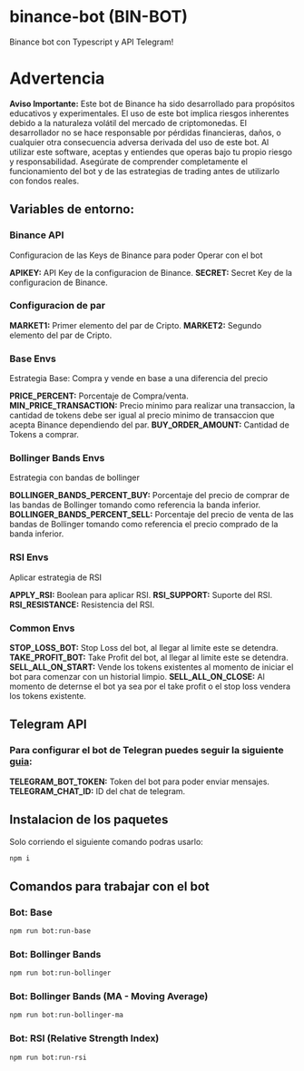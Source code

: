 # binance-bot (BIN-BOT)

Binance bot con Typescript y API Telegram!

# Advertencia

**Aviso Importante:** Este bot de Binance ha sido desarrollado para propósitos educativos y experimentales. El uso de este bot implica riesgos inherentes debido a la naturaleza volátil del mercado de criptomonedas. El desarrollador no se hace responsable por pérdidas financieras, daños, o cualquier otra consecuencia adversa derivada del uso de este bot. Al utilizar este software, aceptas y entiendes que operas bajo tu propio riesgo y responsabilidad. Asegúrate de comprender completamente el funcionamiento del bot y de las estrategias de trading antes de utilizarlo con fondos reales.

## Variables de entorno:

### Binance API

Configuracion de las Keys de Binance para poder Operar con el bot

**APIKEY:** API Key de la configuracion de Binance.
**SECRET:** Secret Key de la configuracion de Binance.

### Configuracion de par

**MARKET1:** Primer elemento del par de Cripto.
**MARKET2:** Segundo elemento del par de Cripto.

### Base Envs

Estrategia Base: Compra y vende en base a una diferencia del precio

**PRICE_PERCENT:** Porcentaje de Compra/venta.
**MIN_PRICE_TRANSACTION:** Precio minimo para realizar una transaccion, la cantidad de tokens debe ser igual al precio minimo de transaccion que acepta Binance dependiendo del par.
**BUY_ORDER_AMOUNT:** Cantidad de Tokens a comprar.

### Bollinger Bands Envs

Estrategia con bandas de bollinger

**BOLLINGER_BANDS_PERCENT_BUY:** Porcentaje del precio de comprar de las bandas de Bollinger tomando como referencia la banda inferior.
**BOLLINGER_BANDS_PERCENT_SELL:** Porcentaje del precio de venta de las bandas de Bollinger tomando como referencia el precio comprado de la banda inferior.

### RSI Envs

Aplicar estrategia de RSI

**APPLY_RSI:** Boolean para aplicar RSI.
**RSI_SUPPORT:** Suporte del RSI.
**RSI_RESISTANCE:** Resistencia del RSI.

### Common Envs

**STOP_LOSS_BOT:** Stop Loss del bot, al llegar al limite este se detendra.
**TAKE_PROFIT_BOT:** Take Profit del bot, al llegar al limite este se detendra.
**SELL_ALL_ON_START:** Vende los tokens existentes al momento de iniciar el bot para comenzar con un historial limpio.
**SELL_ALL_ON_CLOSE:** Al momento de deternse el bot ya sea por el take profit o el stop loss vendera los tokens existente.

## Telegram API

### Para configurar el bot de Telegran puedes seguir la siguiente [guia](https://sendpulse.com/latam/knowledge-base/chatbot/telegram/create-telegram-chatbot):

**TELEGRAM_BOT_TOKEN:** Token del bot para poder enviar mensajes.
**TELEGRAM_CHAT_ID:** ID del chat de telegram.

## Instalacion de los paquetes

Solo corriendo el siguiente comando podras usarlo:

```bash
npm i
```

## Comandos para trabajar con el bot

### Bot: Base

```bash
npm run bot:run-base
```

### Bot: Bollinger Bands

```bash
npm run bot:run-bollinger
```

### Bot: Bollinger Bands (MA - Moving Average)

```bash
npm run bot:run-bollinger-ma
```

### Bot: RSI (Relative Strength Index)

```bash
npm run bot:run-rsi
```
